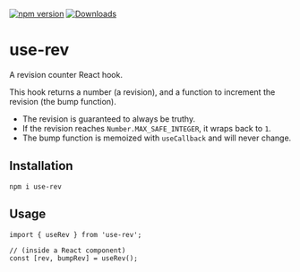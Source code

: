 [![npm version](https://img.shields.io/npm/v/use-rev.svg)](https://www.npmjs.com/package/use-rev)
[![Downloads](https://img.shields.io/npm/dm/use-rev.svg)](https://www.npmjs.com/package/use-rev)

# use-rev

A revision counter React hook.

This hook returns a number (a revision), and a function to increment the revision (the bump function).

- The revision is guaranteed to always be truthy. 
- If the revision reaches `Number.MAX_SAFE_INTEGER`, it wraps back to `1`.
- The bump function is memoized with `useCallback` and will never change.


## Installation

```
npm i use-rev
```

## Usage

```tsx
import { useRev } from 'use-rev';

// (inside a React component)
const [rev, bumpRev] = useRev();
```
